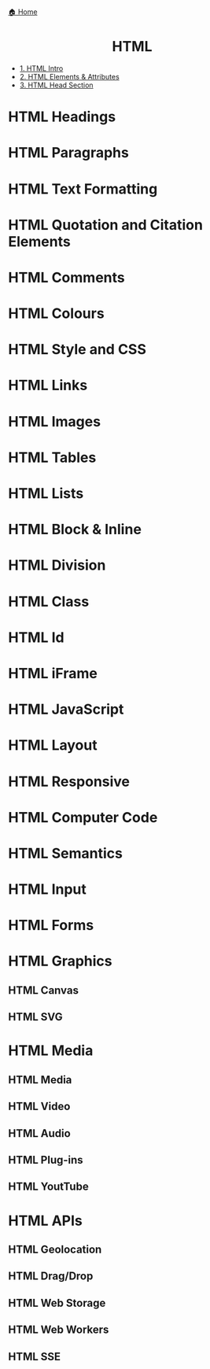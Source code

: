 <p><a href="../../README.md">🏠 Home</a></p>


<center><h1> HTML </h1> </center>

- [1. HTML Intro](./HTML/1.%20HTML-Intro.md)
- [2. HTML Elements & Attributes](./HTML/2.%20HTML-ElementsAttributes.md)
- [3. HTML Head Section](./HTML/3.%20HTML-HeadSection.md)

# HTML Headings
# HTML Paragraphs
# HTML Text Formatting
# HTML Quotation and Citation Elements
# HTML Comments
# HTML Colours
# HTML Style and CSS
# HTML Links
# HTML Images
# HTML Tables
# HTML Lists
# HTML Block & Inline
# HTML Division
# HTML Class
# HTML Id
# HTML iFrame
# HTML JavaScript
# HTML Layout
# HTML Responsive
# HTML Computer Code
# HTML Semantics
# HTML Input
# HTML Forms
# HTML Graphics
## HTML Canvas
## HTML SVG

# HTML Media
## HTML Media
## HTML Video
## HTML Audio
## HTML Plug-ins
## HTML YoutTube

# HTML APIs
## HTML Geolocation
## HTML Drag/Drop
## HTML Web Storage
## HTML Web Workers
## HTML SSE
